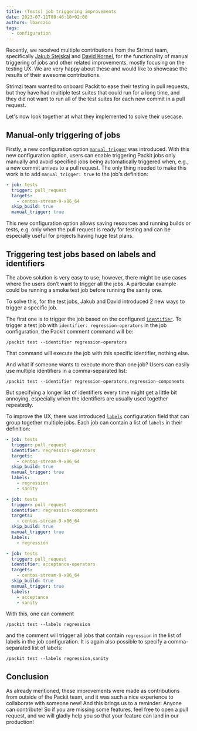 ```yaml
---
title: (Tests) job triggering improvements
date: 2023-07-11T08:46:18+02:00
authors: lbarczio
tags:
  - configuration
---
```


Recently, we received multiple contributions from the Strimzi team, specifically [Jakub Stejskal](https://github.com/Frawless)
and [David Kornel](https://github.com/kornys),
for the functionality of manual triggering of jobs and other related improvements, mostly focusing on the testing
UX. We are very happy about these and would like to showcase the results of their awesome contributions.

<!--truncate-->

Strimzi team wanted to onboard Packit to ease their testing in pull requests, but they have had multiple test suites that could run
for a long time, and they did not want to run all of the test suites for each new commit in a pull request.

Let's now look together at what they implemented to solve their usecase.

## Manual-only triggering of jobs

Firstly, a new configuration option [`manual_trigger`](/docs/configuration/jobs#manual_trigger) was introduced.
With this new configuration option, users can enable triggering Packit jobs only manually and avoid specified jobs being
automatically triggered when, e.g., a new commit arrives to a pull request.
The only thing needed to make this work is to add `manual_trigger: true` to the job's definition:

```yaml
- job: tests
  trigger: pull_request
  targets:
    - centos-stream-9-x86_64
  skip_build: true
  manual_trigger: true
```

This new configuration option allows saving resources and running builds or tests, e.g. only when the pull request is ready for
testing and can be especially useful for projects having huge test plans.

## Triggering test jobs based on labels and identifiers

The above solution is very easy to use; however, there might be use cases where the users don’t want to trigger all the jobs.
A particular example could be running a smoke test job before running the sanity one.

To solve this, for the test jobs, Jakub and David introduced 2 new ways to trigger a specific job.

The first one is to trigger the job based on the configured [`identifier`](/docs/configuration/upstream/tests#optional-parameters). To trigger a test job with `identifier: regression-operators` in the
job configuration, the Packit comment command will be:

    /packit test --identifier regression-operators

That command will execute the job with this specific identifier, nothing else.

And what if someone wants to execute more than one job? Users can easily use multiple identifiers in a comma-separated list:

    /packit test --identifier regression-operators,regression-components

But specifying a longer list of identifiers every time might get a little bit annoying,
especially when the identifiers are usually used together repeatedly.

To improve the UX, there was introduced [`labels`](/docs/configuration/upstream/tests#optional-parameters) configuration field that can group together multiple jobs.
Each job can contain a list of `labels` in their definition:

```yaml
- job: tests
  trigger: pull_request
  identifier: regression-operators
  targets:
    - centos-stream-9-x86_64
  skip_build: true
  manual_trigger: true
  labels:
    - regression
    - sanity

- job: tests
  trigger: pull_request
  identifier: regression-components
  targets:
    - centos-stream-9-x86_64
  skip_build: true
  manual_trigger: true
  labels:
    - regression

- job: tests
  trigger: pull_request
  identifier: acceptance-operators
  targets:
    - centos-stream-9-x86_64
  skip_build: true
  manual_trigger: true
  labels:
    - acceptance
    - sanity
```

With this, one can comment

    /packit test --labels regression

and the comment will trigger all jobs that contain `regression` in the list of labels in the job configuration.
It is again also possible to specify a comma-separated list of labels:

    /packit test --labels regression,sanity

## Conclusion

As already mentioned, these improvements were made as contributions from outside of the Packit team, and it was such
a nice experience to collaborate with someone new! And this brings us to a reminder:
Anyone can contribute! So if you are missing some features, feel free to open a pull request, and we will gladly help
you so that your feature can land in our production!
